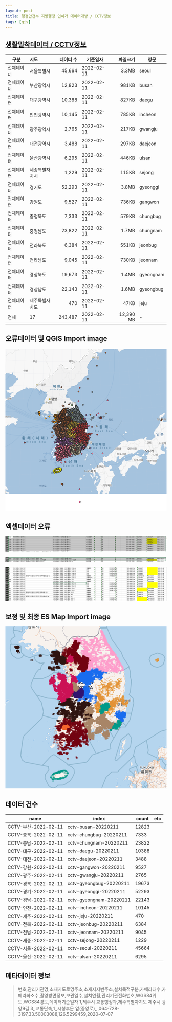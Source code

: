 ```yaml
---
layout: post
title: 행정안전부 지방행정 인허가 데이터개방 / CCTV정보
tags: [gis]
---
```


## [생활밀착데이터 / CCTV정보](https://www.localdata.go.kr/lif/lifeCtacDataView.do)

|  구분   |   시도    |  데이터 수   |    기준일자    |    파일크기    | 영문 |
|-------|:---------|----------:|------------|------------:|------|
| 전체데이터 |  서울특별시    | 45,664 | 2022-02-11 | 3.3MB | seoul |
| 전체데이터 |  부산광역시    | 12,823 | 2022-02-11 | 981KB | busan |
| 전체데이터 |  대구광역시    | 10,388 | 2022-02-11 | 827KB | daegu |
| 전체데이터 |  인천광역시    | 10,145 | 2022-02-11 | 785KB | incheon |
| 전체데이터 |  광주광역시    |  2,765 | 2022-02-11 | 217KB | gwangju |
| 전체데이터 |  대전광역시    |  3,488 | 2022-02-11 | 297KB | daejeon |
| 전체데이터 |  울산광역시    |  6,295 | 2022-02-11 | 446KB | ulsan |
| 전체데이터 | 세종특별자치시 |  1,229 | 2022-02-11 | 115KB | sejong |
| 전체데이터 |   경기도       | 52,293 | 2022-02-11 | 3.8MB | gyeonggi |
| 전체데이터 |   강원도       |  9,527 | 2022-02-11 | 736KB | gangwon |
| 전체데이터 |  충청북도      |  7,333 | 2022-02-11 | 579KB | chungbug |
| 전체데이터 |  충청남도      | 23,822 | 2022-02-11 | 1.7MB | chungnam |
| 전체데이터 |  전라북도      |  6,384 | 2022-02-11 | 551KB | jeonbug |
| 전체데이터 |  전라남도      |  9,045 | 2022-02-11 | 730KB | jeonnam |
| 전체데이터 |  경상북도      | 19,673 | 2022-02-11 | 1.4MB | gyeongnam |
| 전체데이터 |  경상남도      | 22,143 | 2022-02-11 | 1.6MB | gyeongbug |
| 전체데이터 | 제주특별자치도 |    470 | 2022-02-11 |  47KB | jeju |
| 전체       |             17 | 243,487 | 2022-02-11 | 12,390 MB | -|

## 오류데이터 및 QGIS Import image

![QGIS Import image](/img/2022-05-02-01-CCTV.png)

## 엑셀데이터 오류

![Exele Error image](/img/2022-05-02-02-CCTV.png)

![Exele Error image](/img/2022-05-02-03-CCTV.png)

![Exele Error image](/img/2022-05-02-04-CCTV.png)

## 보정 및 최종 ES Map Import image

![ES Map Import image](/img/2022-05-02-05-CCTV.png)

## 데이터 건수

| name | index  | count  | etc  |
|---|---|---|---|
| CCTV-부산-2022-02-11 | cctv-busan-20220211     |  12823     | |
| CCTV-충북-2022-02-11 | cctv-chungbug-20220211  |   7333     | |
| CCTV-충남-2022-02-11 | cctv-chungnam-20220211  |  23822     | |
| CCTV-대구-2022-02-11 | cctv-daegu-20220211     |  10388     | |
| CCTV-대전-2022-02-11 | cctv-daejeon-20220211   |   3488     | |
| CCTV-강원-2022-02-11 | cctv-gangwon-20220211   |   9527     | |
| CCTV-광주-2022-02-11 | cctv-gwangju-20220211   |   2765     | |
| CCTV-경북-2022-02-11 | cctv-gyeongbug-20220211 |  19673     | |
| CCTV-경기-2022-02-11 | cctv-gyeonggi-20220211  |  52293     | |
| CCTV-경남-2022-02-11 | cctv-gyeongnam-20220211 |  22143     | |
| CCTV-인천-2022-02-11 | cctv-incheon-20220211   |  10145     | |
| CCTV-제주-2022-02-11 | cctv-jeju-20220211      |    470     | |
| CCTV-전북-2022-02-11 | cctv-jeonbug-20220211   |   6384     | |
| CCTV-전남-2022-02-11 | cctv-jeonnam-20220211   |   9045     | |
| CCTV-세종-2022-02-11 | cctv-sejong-20220211    |   1229     | |
| CCTV-서울-2022-02-11 | cctv-seoul-20220211     |  45664     | |
| CCTV-울산-2022-02-11 | cctv-ulsan-20220211     |   6295     | |

## 메타데이터 정보

> 번호,관리기관명,소재지도로명주소,소재지지번주소,설치목적구분,카메라대수,카메라화소수,촬영방면정보,보관일수,설치연월,관리기관전화번호,WGS84위도,WGS84경도,데이터기준일자
> 1,제주시 교통행정과,제주특별자치도 제주시 광양9길 3,,교통단속,1,,시청후문 앞(중앙로),,,064-728-3197,33.50003088,126.5299459,2020-07-07
